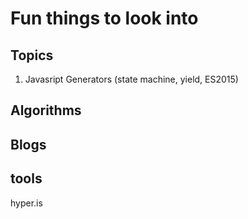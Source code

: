 # Fun things to look into #

## Topics ##
1. Javasript Generators (state machine, yield, ES2015)

## Algorithms ##

## Blogs ##

## tools ##
hyper.is